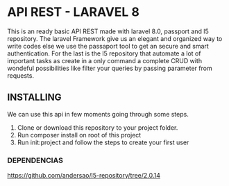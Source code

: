 # API REST - LARAVEL 8
This is an ready basic API REST made with laravel 8.0, passport and l5 repository.
The laravel Framework give us an elegant and organized way to write codes else we use the passaport tool to get an secure and smart authentication. For the last is the l5 repository that automate a lot of important tasks as create in a only command a complete CRUD with wondeful possibilities like filter your queries by passing parameter from requests.

## INSTALLING
We can use this api in few moments going through some steps.
1. Clone or download this repository to your project folder.
1. Run composer install on root of this project
1. Run init:project and follow the steps to create your first user


### DEPENDENCIAS
https://github.com/andersao/l5-repository/tree/2.0.14